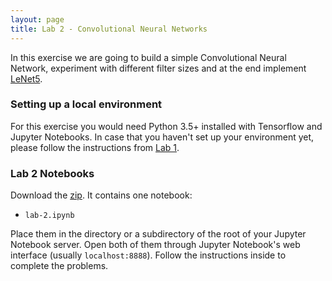 ```yaml
---
layout: page
title: Lab 2 - Convolutional Neural Networks
---
```


In this exercise we are going to build a simple Convolutional Neural Network,
experiment with different filter sizes and at the end implement
[LeNet5](http://yann.lecun.com/exdb/lenet/).

### Setting up a local environment

For this exercise you would need Python 3.5+ installed with Tensorflow
and Jupyter Notebooks. In case that you haven't set up your environment yet,
please follow the instructions from [Lab 1](/labs/lab-1).

### Lab 2 Notebooks
Download the [zip](https://drive.google.com/open?id=14OxVcyLwY5IFGy7C18-utMbKNZqwIo06).
It contains one notebook:

- `lab-2.ipynb`

Place them in the directory or a subdirectory of the root of your Jupyter
Notebook server. Open both of them through Jupyter Notebook's web interface
(usually `localhost:8888`). Follow the instructions inside to complete the
problems.
